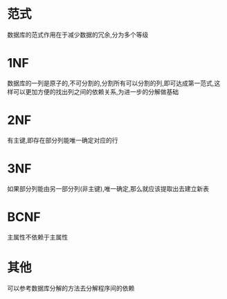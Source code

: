 # 范式
数据库的范式作用在于减少数据的冗余,分为多个等级

# 1NF
数据库的一列是原子的,不可分割的,分割所有可以分割的列,即可达成第一范式,这样可以更加方便的找出列之间的依赖关系,为进一步的分解做基础

# 2NF
有主键,即存在部分列能唯一确定对应的行


# 3NF
如果部分列能由另一部分列(非主键),唯一确定,那么就应该提取出去建立新表

# BCNF
主属性不依赖于主属性



# 其他
可以参考数据库分解的方法去分解程序间的依赖